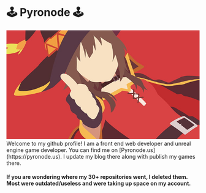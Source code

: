 # 🕹 Pyronode 🕹
<center><img style="float: center;" src="https://github.com/pyronode/pyronode/blob/main/2.jpg"></center>
Welcome to my github profile! I am a front end web developer and unreal engine game developer. You can find me on [Pyronode.us](https://pyronode.us). I update my blog there along with publish my games there.

#### If you are wondering where my 30+ repositories went, I deleted them. Most were outdated/useless and were taking up space on my account.
